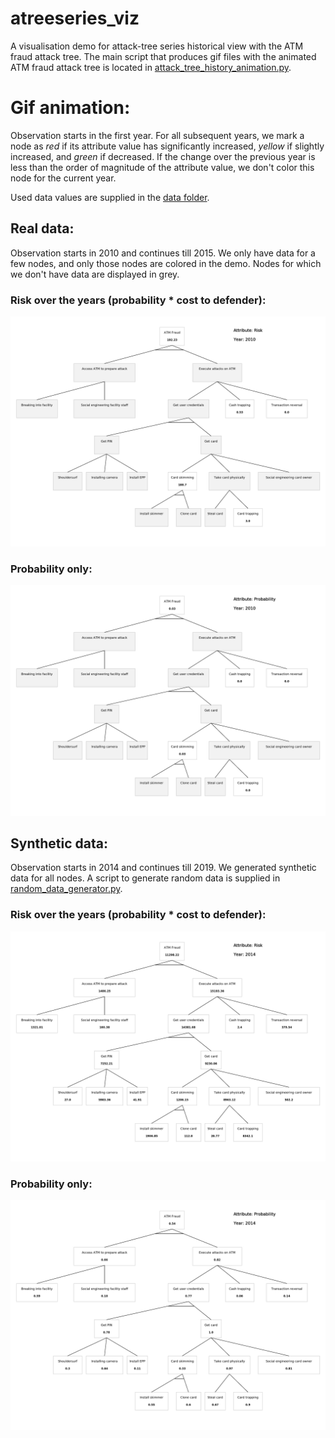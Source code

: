 # atreeseries_viz
A visualisation demo for attack-tree series historical view with the ATM fraud attack tree. The main script that produces gif files with the animated ATM fraud attack tree is located in [attack_tree_history_animation.py](attack_tree_history_animation.py).

# Gif animation:
Observation starts in the first year. For all subsequent years, we mark a node as _red_ if its attribute value has significantly increased, _yellow_ if slightly increased, and _green_ if decreased. If the change over the previous year is less than the order of magnitude of the attribute value, we don't color this node for the current year. 

Used data values are supplied in the [data folder](/data/).

## Real data:
Observation starts in 2010 and continues till 2015. We only have data for a few nodes, and only those nodes are colored in the demo. Nodes for which we don't have data are displayed in grey.

### Risk over the years (probability * cost to defender):

![](./demo/atm_real_risk.gif)

### Probability only:

![](./demo/atm_real_prob.gif)

## Synthetic data:
Observation starts in 2014 and continues till 2019. We generated synthetic data for all nodes. A script to generate random data is supplied in [random_data_generator.py](random_data_generator.py).

### Risk over the years (probability * cost to defender):

![](./demo/atm_random_risk.gif)

### Probability only:

![](./demo/atm_random_prob.gif)

